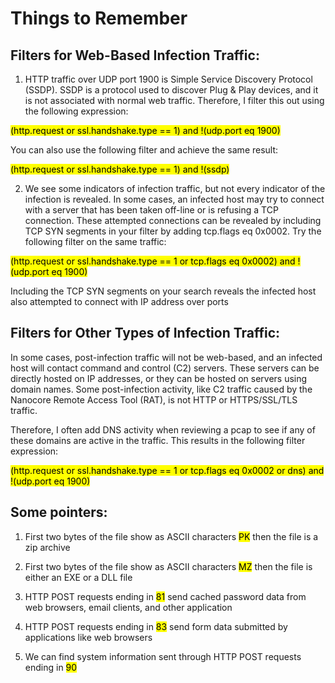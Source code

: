 Things to Remember
==================

Filters for Web-Based Infection Traffic:
----------------------------------------

1.  HTTP traffic over UDP port 1900 is Simple Service Discovery Protocol (SSDP). SSDP is a protocol used to discover Plug & Play devices, and it is not associated with normal web traffic. Therefore, I filter this out using the following expression:

<mark>(http.request or ssl.handshake.type == 1) and !(udp.port eq 1900)</mark>

You can also use the following filter and achieve the same result:

<mark>(http.request or ssl.handshake.type == 1) and !(ssdp)</mark>

2.  We see some indicators of infection traffic, but not every indicator of the infection is revealed. In some cases, an infected host may try to connect with a server that has been taken off-line or is refusing a TCP connection. These attempted connections can be revealed by including TCP SYN segments in your filter by adding tcp.flags eq 0x0002. Try the following filter on the same traffic:  
    

<mark>(http.request or ssl.handshake.type == 1 or tcp.flags eq 0x0002) and !(udp.port eq 1900)</mark>
  

Including the TCP SYN segments on your search reveals the infected host also attempted to connect with IP address over ports

Filters for Other Types of Infection Traffic:
---------------------------------------------

In some cases, post-infection traffic will not be web-based, and an infected host will contact command and control (C2) servers. These servers can be directly hosted on IP addresses, or they can be hosted on servers using domain names. Some post-infection activity, like C2 traffic caused by the Nanocore Remote Access Tool (RAT), is not HTTP or HTTPS/SSL/TLS traffic.

Therefore, I often add DNS activity when reviewing a pcap to see if any of these domains are active in the traffic. This results in the following filter expression:

<mark>(http.request or ssl.handshake.type == 1 or tcp.flags eq 0x0002 or dns) and !(udp.port eq 1900)</mark>

Some pointers:
--------------

1.  First two bytes of the file show as ASCII characters <mark>PK</mark> then the file is a zip archive

2.  First two bytes of the file show as ASCII characters <mark>MZ</mark> then the file is either an EXE or a DLL file

3. HTTP POST requests ending in <mark>81</mark> send cached password data from web browsers, email clients, and other application

4. HTTP POST requests ending in <mark>83</mark> send form data submitted by applications like web browsers

5. We can find system information sent through HTTP POST requests ending in <mark>90</mark>
